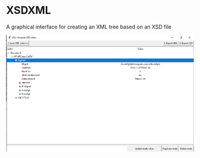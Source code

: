 # XSDXML
A graphical interface for creating an XML tree based on an XSD file

![XSDXML](/Screenshot.PNG)
